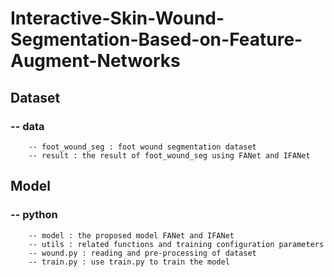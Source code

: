 # Interactive-Skin-Wound-Segmentation-Based-on-Feature-Augment-Networks
## Dataset
   ### -- data
        -- foot_wound_seg : foot wound segmentation dataset
        -- result : the result of foot_wound_seg using FANet and IFANet
## Model
  ### -- python
        -- model : the proposed model FANet and IFANet
        -- utils : related functions and training configuration parameters
        -- wound.py : reading and pre-processing of dataset
        -- train.py : use train.py to train the model
